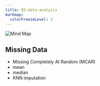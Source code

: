 ```yaml
---
title: 02-data-analysis
markmap:
  colorFreezeLevel: 2
---
```

![Mind Map](img/mindmap.svg)

## Missing Data
- Missing Completely At Random (MCAR)
- mean
- median
- KNN imputation